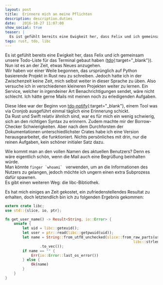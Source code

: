 ```yaml
---
layout: post
title:  Erinnere mich an meine Pflichten
description: description.duties
date:   2016-10-27 11:07:00
show_social: true
teaser: |
  Es ist gefühlt bereits eine Ewigkeit her, dass Felix und ich gemeinsam unsere Todo-Liste für das Terminal gebaut haben (tdo). Nun ist es an der Zeit, etwas Neues anzugehen...
tags: rust, tdo, libc 
---
```


Es ist gefühlt bereits eine Ewigkeit her, dass Felix und ich gemeinsam unsere Todo-Liste für das Terminal gebaut haben ([tdo](http://tdolist.de "Externer Link: Projektwebseite von tdolist"){:target="_blank"}). Nun ist es an der Zeit, etwas Neues anzugehen.  
Wir haben vor einer Weile begonnen, das ursprünglich auf Python basierende Projekt in Rust neu zu schreiben. Jedoch hatte ich in der Zwischenzeit keine Zeit, mich selbst weiter in dieser Sprache zu üben. Also versuche ich in verschiedenen kleineren Projekten weiter zu lernen. Ein Service, welcher in irgendeiner Art Benachrichtigungen sendet, wäre nicht schlecht. Ich hätte gerne Mails mit meinen noch zu erledigenden Aufgaben.

Diese Idee war der Beginn von [tdo-notify](https://github.com/tdolist/tdo-notify "Externer Link: tdo-notify Repository auf Github"){:target="_blank"}, einem Tool was via Cronjob ausgeführt einmal täglich eine Erinnerung schickt.  
Da Rust und Swift relativ ähnlich sind, war es für mich ein wenig schwierig, sich an den richtigen Syntax zu erinnern. Zudem machte mir der Borrow-Checker Schwierigkeiten.
Aber nach dem Durchforsten der Dokumentationen unterschiedlichster Crates habe ich eine Version herausgearbeitet, die funktioniert. Nichts persönliches mit drin, nur die reinen Aufgaben, kein schöner initialer Satz dazu.

Wie kommt man an den vollen Namen des aktuellen Benutzers? Denn es wäre eigentlich schön, wenn die Mail auch eine Begrüßung beinhalten würde.  
Man könnte ``finger `whoami` `` verwenden, um an die Informationen des Nutzers zu gelangen, jedoch möchte ich ungern einen extra Subprozess dafür spawnen.  
Es gibt einen weiteren Weg: die libc-Bibtiothek.

Es hat mich einiges an Zeit gekostet, ein zufriedenstellendes Resultat zu erhalten, doch letztendlich bin ich zu folgenden Ergebnis gekommen:

```rust
extern crate libc;
use std::{slice, io, ptr};

fn get_user_name() -> Result<String, io::Error> {
    unsafe {
        let uid = libc::geteuid();
        let user = ptr::read(libc::getpwuid(uid));
        let name = String::from_utf8_unchecked(slice::from_raw_parts(user.pw_gecos as *const u8,
                                                           libc::strlen(user.pw_gecos) as usize)
                .to_vec());
        if name == "" {
            Err(io::Error::last_os_error())
        } else {
            Ok(name)
        }
    }
}
```

